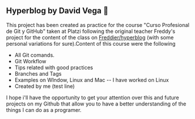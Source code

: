 ## Hyperblog by David Vega 👋

This project has been created as practice for the course "Curso Profesional de Git y GitHub" taken at Platzi following the original teacher Freddy's project for the content of the class on [Freddier/hyperblog](https://github.com/freddier/hyperblog) (with some personal variations for sure).Content of this course were the following


- All Git comands.
- Git Workflow 
- Tips related with good practices
- Branches and Tags
- Examples on WIndow, Linux and Mac
-- I have worked on Linux
- Created by me (test line)

I hope i'll have the opportunity to get your attention over this and future projects on my Github that allow you to have a better understanding of the things I can do as a programer. 